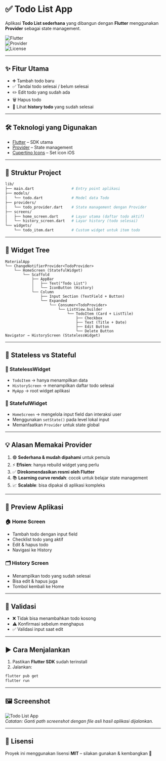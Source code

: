 # ✅ Todo List App  

Aplikasi **Todo List sederhana** yang dibangun dengan **Flutter** menggunakan **Provider** sebagai state management.  

![Flutter](https://img.shields.io/badge/Flutter-Framework-blue?logo=flutter&logoColor=white)  
![Provider](https://img.shields.io/badge/Provider-State%20Management-green)  
![License](https://img.shields.io/badge/License-MIT-lightgrey)  

---

## ✨ Fitur Utama  
- ➕ Tambah todo baru  
- ✅ Tandai todo selesai / belum selesai  
- ✏️ Edit todo yang sudah ada  
- 🗑️ Hapus todo  
- 📜 Lihat **history todo** yang sudah selesai  

---

## 🛠️ Teknologi yang Digunakan  
- [Flutter](https://flutter.dev/) – SDK utama  
- [Provider](https://pub.dev/packages/provider) – State management  
- [Cupertino Icons](https://pub.dev/packages/cupertino_icons) – Set icon iOS  

---

## 📂 Struktur Project  

```bash
lib/
├── main.dart                 # Entry point aplikasi
├── models/
│   └── todo.dart             # Model data Todo
├── providers/
│   └── todo_provider.dart    # State management dengan Provider
├── screens/
│   ├── home_screen.dart      # Layar utama (daftar todo aktif)
│   └── history_screen.dart   # Layar history (todo selesai)
└── widgets/
    └── todo_item.dart        # Custom widget untuk item todo
```

---

## 🌳 Widget Tree  

```text
MaterialApp
└── ChangeNotifierProvider<TodoProvider>
    └── HomeScreen (StatefulWidget)
        └── Scaffold
            ├── AppBar
            │   ├── Text("Todo List")
            │   └── IconButton (History)
            └── Column
                ├── Input Section (TextField + Button)
                └── Expanded
                    └── Consumer<TodoProvider>
                        └── ListView.builder
                            └── TodoItem (Card + ListTile)
                                ├── Checkbox
                                ├── Text (Title + Date)
                                ├── Edit Button
                                └── Delete Button
Navigator → HistoryScreen (StatelessWidget)
```

---

## 🧩 Stateless vs Stateful  

### 📌 StatelessWidget  
- `TodoItem` → hanya menampilkan data  
- `HistoryScreen` → menampilkan daftar todo selesai  
- `MyApp` → root widget aplikasi  

### 📌 StatefulWidget  
- `HomeScreen` → mengelola input field dan interaksi user  
- Menggunakan `setState()` pada level lokal input  
- Memanfaatkan `Provider` untuk state global  

---

## 💡 Alasan Memakai Provider  
1. 🟢 **Sederhana & mudah dipahami** untuk pemula  
2. ⚡ **Efisien**: hanya rebuild widget yang perlu  
3. ✅ **Direkomendasikan resmi oleh Flutter**  
4. 📚 **Learning curve rendah**: cocok untuk belajar state management  
5. 📈 **Scalable**: bisa dipakai di aplikasi kompleks  

---

## 📱 Preview Aplikasi  

### 🏠 Home Screen  
- Tambah todo dengan input field  
- Checklist todo yang aktif  
- Edit & hapus todo  
- Navigasi ke History  

### 🗂️ History Screen  
- Menampilkan todo yang sudah selesai  
- Bisa edit & hapus juga  
- Tombol kembali ke Home  

---

## 🚨 Validasi  
- ❌ Tidak bisa menambahkan todo kosong  
- ⚠️ Konfirmasi sebelum menghapus  
- ✅ Validasi input saat edit  

---

## ▶️ Cara Menjalankan  

1. Pastikan **Flutter SDK** sudah terinstall  
2. Jalankan:  

```sh
flutter pub get
flutter run
```

---

## 🖼️ Screenshot  

![Todo List App](screenshots/todo_app_screenshot.png)  
*Catatan: Ganti path screenshot dengan file asli hasil aplikasi dijalankan.*  

---

## 📜 Lisensi  
Proyek ini menggunakan lisensi **MIT** – silakan gunakan & kembangkan 🚀  
